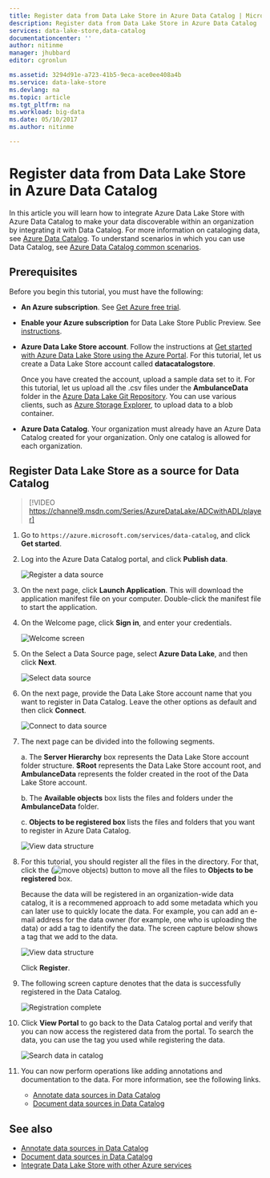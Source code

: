```yaml
---
title: Register data from Data Lake Store in Azure Data Catalog | Microsoft Docs
description: Register data from Data Lake Store in Azure Data Catalog
services: data-lake-store,data-catalog
documentationcenter: ''
author: nitinme
manager: jhubbard
editor: cgronlun

ms.assetid: 3294d91e-a723-41b5-9eca-ace0ee408a4b
ms.service: data-lake-store
ms.devlang: na
ms.topic: article
ms.tgt_pltfrm: na
ms.workload: big-data
ms.date: 05/10/2017
ms.author: nitinme

---
```

# Register data from Data Lake Store in Azure Data Catalog
In this article you will learn how to integrate Azure Data Lake Store with Azure Data Catalog to make your data discoverable within an organization by integrating it with Data Catalog. For more information on cataloging data, see [Azure Data Catalog](../data-catalog/data-catalog-what-is-data-catalog.md). To understand scenarios in which you can use Data Catalog, see [Azure Data Catalog common scenarios](../data-catalog/data-catalog-common-scenarios.md).

## Prerequisites
Before you begin this tutorial, you must have the following:

* **An Azure subscription**. See [Get Azure free trial](https://azure.microsoft.com/pricing/free-trial/).
* **Enable your Azure subscription** for Data Lake Store Public Preview. See [instructions](data-lake-store-get-started-portal.md).
* **Azure Data Lake Store account**. Follow the instructions at [Get started with Azure Data Lake Store using the Azure Portal](data-lake-store-get-started-portal.md). For this tutorial, let us create a Data Lake Store account called **datacatalogstore**.

    Once you have created the account, upload a sample data set to it. For this tutorial, let us upload all the .csv files under the **AmbulanceData** folder in the [Azure Data Lake Git Repository](https://github.com/Azure/usql/tree/master/Examples/Samples/Data/AmbulanceData/). You can use various clients, such as [Azure Storage Explorer](http://storageexplorer.com/), to upload data to a blob container.
* **Azure Data Catalog**. Your organization must already have an Azure Data Catalog created for your organization. Only one catalog is allowed for each organization.

## Register Data Lake Store as a source for Data Catalog

> [!VIDEO https://channel9.msdn.com/Series/AzureDataLake/ADCwithADL/player]

1. Go to `https://azure.microsoft.com/services/data-catalog`, and click **Get started**.
2. Log into the Azure Data Catalog portal, and click **Publish data**.

    ![Register a data source](./media/data-lake-store-with-data-catalog/register-data-source.png "Register a data source")
3. On the next page, click **Launch Application**. This will download the application manifest file on your computer. Double-click the manifest file to start the application.
4. On the Welcome page, click **Sign in**, and enter your credentials.

    ![Welcome screen](./media/data-lake-store-with-data-catalog/welcome.screen.png "Welcome screen")
5. On the Select a Data Source page, select **Azure Data Lake**, and then click **Next**.

    ![Select data source](./media/data-lake-store-with-data-catalog/select-source.png "Select data source")
6. On the next page, provide the Data Lake Store account name that you want to register in Data Catalog. Leave the other options as default and then click **Connect**.

    ![Connect to data source](./media/data-lake-store-with-data-catalog/connect-to-source.png "Connect to data source")
7. The next page can be divided into the following segments.

    a. The **Server Hierarchy** box represents the Data Lake Store account folder structure. **$Root** represents the Data Lake Store account root, and **AmbulanceData** represents the folder created in the root of the Data Lake Store account.

    b. The **Available objects** box lists the files and folders under the **AmbulanceData** folder.

    c. **Objects to be registered box** lists the files and folders that you want to register in Azure Data Catalog.

    ![View data structure](./media/data-lake-store-with-data-catalog/view-data-structure.png "View data structure")
8. For this tutorial, you should register all the files in the directory. For that, click the (![move objects](./media/data-lake-store-with-data-catalog/move-objects.png "Move objects")) button to move all the files to **Objects to be registered** box.

    Because the data will be registered in an organization-wide data catalog, it is a recommened approach to add some metadata which you can later use to quickly locate the data. For example, you can add an e-mail address for the data owner (for example, one who is uploading the data) or add a tag to identify the data. The screen capture below shows a tag that we add to the data.

    ![View data structure](./media/data-lake-store-with-data-catalog/view-selected-data-structure.png "View data structure")

    Click **Register**.
9. The following screen capture denotes that the data is successfully registered in the Data Catalog.

    ![Registration complete](./media/data-lake-store-with-data-catalog/registration-complete.png "View data structure")
10. Click **View Portal** to go back to the Data Catalog portal and verify that you can now access the registered data from the portal. To search the data, you can use the tag you used while registering the data.

     ![Search data in catalog](./media/data-lake-store-with-data-catalog/search-data-in-catalog.png "Search data in catalog")
11. You can now perform operations like adding annotations and documentation to the data. For more information, see the following links.

    * [Annotate data sources in Data Catalog](../data-catalog/data-catalog-how-to-annotate.md)
    * [Document data sources in Data Catalog](../data-catalog/data-catalog-how-to-documentation.md)

## See also
* [Annotate data sources in Data Catalog](../data-catalog/data-catalog-how-to-annotate.md)
* [Document data sources in Data Catalog](../data-catalog/data-catalog-how-to-documentation.md)
* [Integrate Data Lake Store with other Azure services](data-lake-store-integrate-with-other-services.md)
